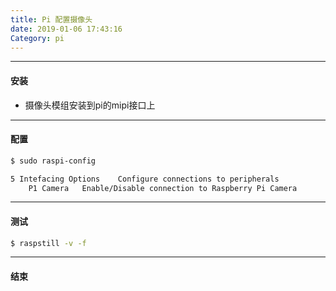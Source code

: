 ```yaml
---
title: Pi 配置摄像头
date: 2019-01-06 17:43:16
Category: pi
---
```


----------------------
#### 安装
* 摄像头模组安装到pi的mipi接口上

----------------------
#### 配置
``` bash
$ sudo raspi-config
```

``` bash
5 Intefacing Options 	Configure connections to peripherals
	P1 Camera 	Enable/Disable connection to Raspberry Pi Camera
```

----------------------
#### 测试
``` bash
$ raspstill -v -f
```

----------------------
#### 结束
